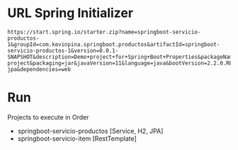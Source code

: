# URL Spring Initializer

```
https://start.spring.io/starter.zip?name=springboot-servicio-productos-1&groupId=com.kevinpina.springboot.productos&artifactId=springboot-servicio-productos-1&version=0.0.1-SNAPSHOT&description=Demo+project+for+Spring+Boot+Properties&packageName=com.kevinpina.springboot.productos&type=maven-project&packaging=jar&javaVersion=11&language=java&bootVersion=2.2.0.RELEASE&dependencies=devtools&dependencies=h2&dependencies=data-jpa&dependencies=web
```

# Run

Projects to execute in Order

- springboot-servicio-productos		[Service, H2, JPA]
- springboot-servicio-item			[RestTemplate]

